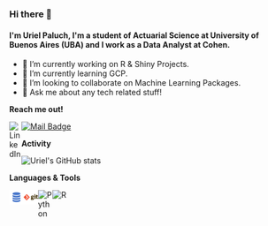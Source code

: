 ### Hi there 👋

####  I'm Uriel Paluch, I'm a student of Actuarial Science at University of Buenos Aires (UBA) and I work as a Data Analyst at Cohen.  

- 🔭 I’m currently working on R & Shiny Projects.
- 🌱 I’m currently learning GCP.
- 👯 I’m looking to collaborate on Machine Learning Packages.
- 💬 Ask me about any tech related stuff!

__Reach me out!__

[<img align="left" alt="LinkedIn" width="22px" src="https://raw.githubusercontent.com/n3wt0n/n3wt0n/master/assets/linkedin.svg" />][linkedin]
[![Mail Badge](https://img.shields.io/badge/-Email-c0392b?style=flat&labelColor=c0392b&logo=gmail&logoColor=white)][mail]

[linkedin]: https://www.linkedin.com/in/uriel-paluch-a002941b5/
[mail]: mailto:uripaluch2@gmail.com

__Activity__

![Uriel's GitHub stats](https://github-readme-stats.vercel.app/api?username=UrielPaluch&show_icons=true&theme=prussian&hide_border=true&count_private=true)

__Languages & Tools__

<img align="left" alt="SQL" width="26px" src="https://raw.githubusercontent.com/github/explore/80688e429a7d4ef2fca1e82350fe8e3517d3494d/topics/sql/sql.png" />
<img align="left" alt="Git" width="26px" src="https://raw.githubusercontent.com/github/explore/80688e429a7d4ef2fca1e82350fe8e3517d3494d/topics/git/git.png" />
<img align="left" alt="Python" width="26px" src="https://avatars.githubusercontent.com/u/1525981?s=200&v=4" />
<img align="left" alt="R" width="26px" src="https://avatars.githubusercontent.com/u/513560?s=200&v=4" />
